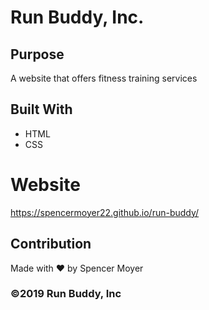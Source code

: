 # Run Buddy, Inc.

## Purpose
A website that offers fitness training services

## Built With
* HTML
* CSS

# Website
https://spencermoyer22.github.io/run-buddy/

## Contribution
Made with ❤️ by Spencer Moyer

### ©️2019 Run Buddy, Inc

